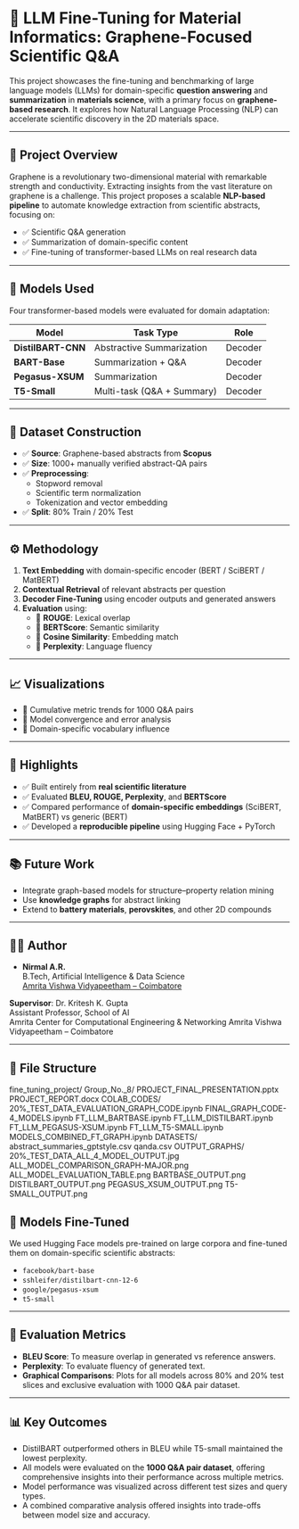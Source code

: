 # 🧪 LLM Fine-Tuning for Material Informatics: Graphene-Focused Scientific Q&A

This project showcases the fine-tuning and benchmarking of large language models (LLMs) for domain-specific **question answering** and **summarization** in **materials science**, with a primary focus on **graphene-based research**. It explores how Natural Language Processing (NLP) can accelerate scientific discovery in the 2D materials space.

---

## 📌 Project Overview

Graphene is a revolutionary two-dimensional material with remarkable strength and conductivity. Extracting insights from the vast literature on graphene is a challenge. This project proposes a scalable **NLP-based pipeline** to automate knowledge extraction from scientific abstracts, focusing on:

- ✅ Scientific Q&A generation
- ✅ Summarization of domain-specific content
- ✅ Fine-tuning of transformer-based LLMs on real research data

---

## 🧠 Models Used

Four transformer-based models were evaluated for domain adaptation:

| Model            | Task Type            | Role              |
|------------------|----------------------|-------------------|
| **DistilBART-CNN** | Abstractive Summarization | Decoder |
| **BART-Base**      | Summarization + Q&A  | Decoder |
| **Pegasus-XSUM**   | Summarization        | Decoder |
| **T5-Small**       | Multi-task (Q&A + Summary) | Decoder |

---

## 🧾 Dataset Construction

- ✅ **Source**: Graphene-based abstracts from **Scopus**
- ✅ **Size**: 1000+ manually verified abstract-QA pairs
- ✅ **Preprocessing**:
  - Stopword removal
  - Scientific term normalization
  - Tokenization and vector embedding
- ✅ **Split**: 80% Train / 20% Test

---

## ⚙️ Methodology

1. **Text Embedding** with domain-specific encoder (BERT / SciBERT / MatBERT)
2. **Contextual Retrieval** of relevant abstracts per question
3. **Decoder Fine-Tuning** using encoder outputs and generated answers
4. **Evaluation** using:
   - 🔹 **ROUGE**: Lexical overlap
   - 🔹 **BERTScore**: Semantic similarity
   - 🔹 **Cosine Similarity**: Embedding match
   - 🔹 **Perplexity**: Language fluency

---

## 📈 Visualizations

- 🔸 Cumulative metric trends for 1000 Q&A pairs
- 🔸 Model convergence and error analysis
- 🔸 Domain-specific vocabulary influence

---

## 📍 Highlights

- ✅ Built entirely from **real scientific literature**
- ✅ Evaluated **BLEU, ROUGE, Perplexity**, and **BERTScore**
- ✅ Compared performance of **domain-specific embeddings** (SciBERT, MatBERT) vs generic (BERT)
- ✅ Developed a **reproducible pipeline** using Hugging Face + PyTorch

---

## 📚 Future Work

- Integrate graph-based models for structure–property relation mining  
- Use **knowledge graphs** for abstract linking  
- Extend to **battery materials**, **perovskites**, and other 2D compounds  

---

## 🧑‍🎓 Author

- **Nirmal A.R.**  
  B.Tech, Artificial Intelligence & Data Science  
  [Amrita Vishwa Vidyapeetham – Coimbatore](https://www.amrita.edu/)

**Supervisor**: Dr. Kritesh K. Gupta  
Assistant Professor, School of AI  
Amrita Center for Computational Engineering & Networking
Amrita Vishwa Vidyapeetham – Coimbatore

---

## 📁 File Structure

fine_tuning_project/
Group_No._8/
PROJECT_FINAL_PRESENTATION.pptx
PROJECT_REPORT.docx
COLAB_CODES/
20%_TEST_DATA_EVALUATION_GRAPH_CODE.ipynb
FINAL_GRAPH_CODE-4_MODELS.ipynb
FT_LLM_BARTBASE.ipynb
FT_LLM_DISTILBART.ipynb
FT_LLM_PEGASUS-XSUM.ipynb
FT_LLM_T5-SMALL.ipynb
MODELS_COMBINED_FT_GRAPH.ipynb
DATASETS/
abstract_summaries_gptstyle.csv
qanda.csv
OUTPUT_GRAPHS/
20%_TEST_DATA_ALL_4_MODEL_OUTPUT.jpg
ALL_MODEL_COMPARISON_GRAPH-MAJOR.png
ALL_MODEL_EVALUATION_TABLE.png
BARTBASE_OUTPUT.png
DISTILBART_OUTPUT.png
PEGASUS_XSUM_OUTPUT.png
T5-SMALL_OUTPUT.png

## 🧠 Models Fine-Tuned

We used Hugging Face models pre-trained on large corpora and fine-tuned them on domain-specific scientific abstracts:

- `facebook/bart-base`
- `sshleifer/distilbart-cnn-12-6`
- `google/pegasus-xsum`
- `t5-small`

---

## 🧪 Evaluation Metrics

- **BLEU Score**: To measure overlap in generated vs reference answers.
- **Perplexity**: To evaluate fluency of generated text.
- **Graphical Comparisons**: Plots for all models across 80% and 20% test slices and exclusive evaluation with 1000 Q&A pair dataset.

---

## 📊 Key Outcomes

- DistilBART outperformed others in BLEU while T5-small maintained the lowest perplexity.
- All models were evaluated on the **1000 Q&A pair dataset**, offering comprehensive insights into their performance across multiple metrics.
- Model performance was visualized across different test sizes and query types.
- A combined comparative analysis offered insights into trade-offs between model size and accuracy.
